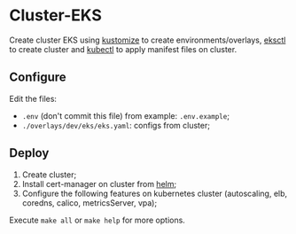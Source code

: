 # Cluster-EKS

Create cluster EKS using [kustomize](https://kustomize.io/) to create environments/overlays, [eksctl](https://eksctl.io/) to create cluster and [kubectl](https://kubernetes.io/docs/reference/kubectl/overview/) to apply manifest files on cluster.

## Configure

Edit the files:
  - `.env` (don't commit this file) from example: `.env.example`;
  - `./overlays/dev/eks/eks.yaml`: configs from cluster;

## Deploy
  1. Create cluster;
  2. Install cert-manager on cluster from [helm](https://helm.sh/);
  3. Configure the following features on kubernetes cluster (autoscaling, elb, coredns, calico,  metricsServer, vpa);

Execute `make all` or `make help` for more options.